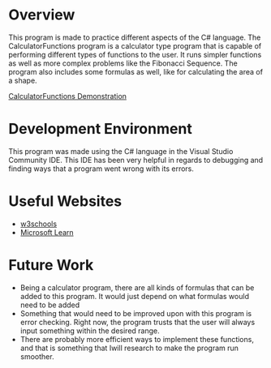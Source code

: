 # Overview
This program is made to practice different aspects of the C# language. The CalculatorFunctions program
is a calculator type program that is capable of performing different types of functions to the user.
It runs simpler functions as well as more complex problems like the Fibonacci Sequence. The program also
includes some formulas as well, like for calculating the area of a shape.

[CalculatorFunctions Demonstration](https://youtu.be/8PZNZjBi_Ro)

# Development Environment
This program was made using the C# language in the Visual Studio Community IDE. This IDE has been very
helpful in regards to debugging and finding ways that a program went wrong with its errors.

# Useful Websites

- [w3schools](https://www.w3schools.com/cs/index.php)
- [Microsoft Learn](https://learn.microsoft.com/en-us/dotnet/csharp/)

# Future Work

- Being a calculator program, there are all kinds of formulas that can be added to
  this program. It would just depend on what formulas would need to be added
- Something that would need to be improved upon with this program is error checking.
  Right now, the program trusts that the user will always input something within the desired range.
- There are probably more efficient ways to implement these functions, 
  and that is something that Iwill research to make the program run smoother.